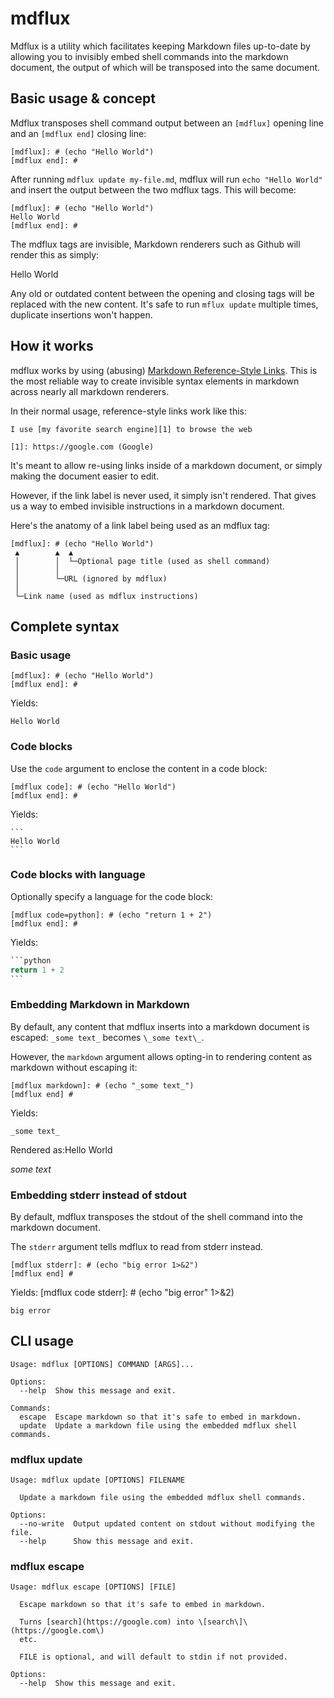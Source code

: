 # mdflux

Mdflux is a utility which facilitates keeping Markdown files up-to-date by allowing you to invisibly embed shell commands into the markdown document, the output of which will be transposed into the same document.


## Basic usage & concept
Mdflux transposes shell command output between an `[mdflux]` opening line and an `[mdflux end]` closing line:
```
[mdflux]: # (echo "Hello World")
[mdflux end]: #
```
After running `mdflux update my-file.md`, mdflux will run `echo "Hello World"` and insert the output between the two mdflux tags. This will become:
```
[mdflux]: # (echo "Hello World")
Hello World
[mdflux end]: #
```

The mdflux tags are invisible, Markdown renderers such as Github will render this as simply:

[mdflux]: # (echo "Hello World")
Hello World

[mdflux end]: #

Any old or outdated content between the opening and closing tags will be replaced with the new content. It's safe to run `mflux update` multiple times, duplicate insertions won't happen.



## How it works
mdflux works by using (abusing) [Markdown Reference-Style Links](https://www.markdownguide.org/basic-syntax/#reference-style-links). This is the most reliable way to create invisible syntax elements in markdown across nearly all markdown renderers.

In their normal usage, reference-style links work like this:
```
I use [my favorite search engine][1] to browse the web

[1]: https://google.com (Google)
```
It's meant to allow re-using links inside of a markdown document, or simply making the document easier to edit.

However, if the link label is never used, it simply isn't rendered. That gives us a way to embed invisible instructions in a markdown document. 

Here's the anatomy of a link label being used as an mdflux tag:
```
[mdflux]: # (echo "Hello World")                 
 ▲        ▲  ▲                                   
 │        │  └─Optional page title (used as shell command)
 │        │                                      
 │        └─URL (ignored by mdflux)              
 │                                               
 └─Link name (used as mdflux instructions)       
```

## Complete syntax
### Basic usage
```
[mdflux]: # (echo "Hello World")
[mdflux end]: #
```
Yields:
```
Hello World
```

### Code blocks
Use the `code` argument to enclose the content in a code block:
```
[mdflux code]: # (echo "Hello World")
[mdflux end]: #
```
Yields:
````
```
Hello World
```
````

### Code blocks with language
Optionally specify a language for the code block:
```
[mdflux code=python]: # (echo "return 1 + 2")
[mdflux end]: #
```
Yields:
````python
```python
return 1 + 2
```
````

### Embedding Markdown in Markdown
By default, any content that mdflux inserts into a markdown document is escaped: `_some text_` becomes `\_some text\_`.

However, the `markdown` argument allows opting-in to rendering content as markdown without escaping it:
```
[mdflux markdown]: # (echo "_some text_")
[mdflux end] #
```
Yields:
```
_some text_
```
Rendered as:Hello World

_some text_

### Embedding stderr instead of stdout
By default, mdflux transposes the stdout of the shell command into the markdown document.

The `stderr` argument tells mdflux to read from stderr instead.

```
[mdflux stderr]: # (echo "big error 1>&2")
[mdflux end] #
```

Yields:
[mdflux code stderr]: # (echo "big error" 1>&2)
```
big error
```
[mdflux end]: #

## CLI usage
[mdflux code]: # (mdflux --help)
```
Usage: mdflux [OPTIONS] COMMAND [ARGS]...

Options:
  --help  Show this message and exit.

Commands:
  escape  Escape markdown so that it's safe to embed in markdown.
  update  Update a markdown file using the embedded mdflux shell commands.
```
[mdflux end]: #

### mdflux update
[mdflux code]: # (mdflux update --help)
```
Usage: mdflux update [OPTIONS] FILENAME

  Update a markdown file using the embedded mdflux shell commands.

Options:
  --no-write  Output updated content on stdout without modifying the file.
  --help      Show this message and exit.
```
[mdflux end]: #

### mdflux escape
[mdflux code]: # (mdflux escape --help)
```
Usage: mdflux escape [OPTIONS] [FILE]

  Escape markdown so that it's safe to embed in markdown.

  Turns [search](https://google.com) into \[search\]\(https://google.com\)
  etc.

  FILE is optional, and will default to stdin if not provided.

Options:
  --help  Show this message and exit.
```
[mdflux end]: #
